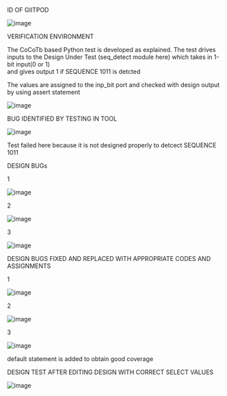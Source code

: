 ID OF GIITPOD

![image](https://user-images.githubusercontent.com/109435612/180756226-914199a5-6c76-4833-92d0-61585375a9d9.png)

VERIFICATION ENVIRONMENT

The CoCoTb based Python test is developed as explained. The test drives inputs to the Design Under Test (seq_detect module here) which takes in 1-bit input(0 or 1)  
and gives output 1 if SEQUENCE 1011 is detcted

The values are assigned to the inp_bit port and checked with design output by using assert statement

![image](https://user-images.githubusercontent.com/109435612/180756809-dae1937c-466e-4e22-ba01-035e64817aee.png)

BUG IDENTIFIED BY TESTING IN TOOL

![image](https://user-images.githubusercontent.com/109435612/180756974-dc806988-3286-41e6-a14b-5282a4cf8703.png)

Test failed here because it is not designed properly to detcect SEQUENCE 1011

DESIGN BUGs

1

![image](https://user-images.githubusercontent.com/109435612/180757327-9549ad0f-9365-40f8-ba95-f65a704480b0.png)

2

![image](https://user-images.githubusercontent.com/109435612/180757511-b137d282-b283-4143-be60-2853983c3306.png)

3

![image](https://user-images.githubusercontent.com/109435612/180757690-b9bc1444-44c3-4d15-ad80-b1830acacde5.png)



DESIGN BUGS FIXED AND REPLACED WITH APPROPRIATE CODES AND ASSIGNMENTS

1

![image](https://user-images.githubusercontent.com/109435612/180758119-157872f8-89d1-4362-bfcf-e5f8c18d152b.png)

2

![image](https://user-images.githubusercontent.com/109435612/180758159-25244c3f-3788-4e33-a5d3-995086db1c2d.png)

3

![image](https://user-images.githubusercontent.com/109435612/180758209-caefdbde-13e9-4463-a87a-b71645da379e.png)

 default statement is added to obtain good coverage
 
 
 DESIGN TEST AFTER EDITING DESIGN WITH CORRECT SELECT VALUES
 
 
 ![image](https://user-images.githubusercontent.com/109435612/180758423-472fd4e2-69e2-499f-b2e1-8cf4b7a94eac.png)


